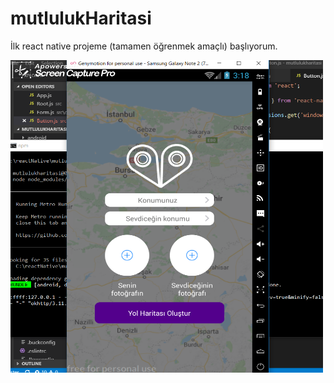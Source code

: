 # mutlulukHaritasi

İlk react native projeme (tamamen öğrenmek amaçlı)
 başlıyorum.
 
 <img src="https://raw.githubusercontent.com/pickupst/mutlulukHaritasi/master/readmeImages/screenshot_20190118_111927.png" width="500" height="500">

